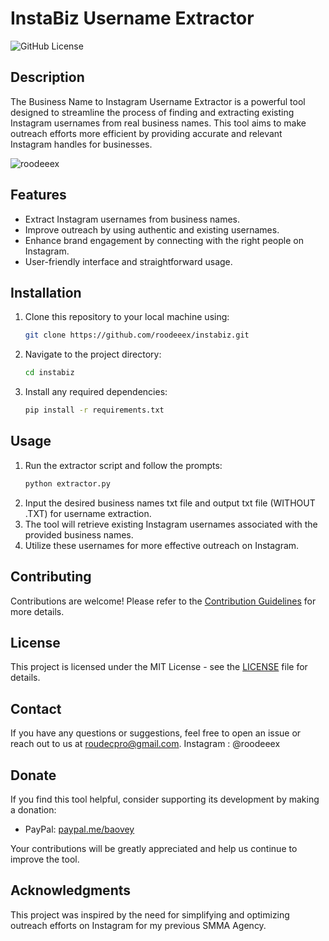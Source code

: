 # InstaBiz Username Extractor

![GitHub License](https://img.shields.io/badge/license-MIT-blue.svg)

## Description

The Business Name to Instagram Username Extractor is a powerful tool designed to streamline the process of finding and extracting existing Instagram usernames from real business names. This tool aims to make outreach efforts more efficient by providing accurate and relevant Instagram handles for businesses.

![roodeeex](https://i.ibb.co/DWfHb7D/Capture.jpg)

## Features

- Extract Instagram usernames from business names.
- Improve outreach by using authentic and existing usernames.
- Enhance brand engagement by connecting with the right people on Instagram.
- User-friendly interface and straightforward usage.

## Installation

1. Clone this repository to your local machine using:

   ```bash
   git clone https://github.com/roodeeex/instabiz.git
   
2. Navigate to the project directory:
   
   ```bash
   cd instabiz

4. Install any required dependencies:

   ```bash
   pip install -r requirements.txt

## Usage

1. Run the extractor script and follow the prompts:
   ```bash
   python extractor.py
3. Input the desired business names txt file and output txt file (WITHOUT .TXT) for username extraction.
4. The tool will retrieve existing Instagram usernames associated with the provided business names.
5. Utilize these usernames for more effective outreach on Instagram.

## Contributing

Contributions are welcome! Please refer to the [Contribution Guidelines](CONTRIBUTING.md) for more details.

## License

This project is licensed under the MIT License - see the [LICENSE](https://github.com/roodeeex/InstaBiz/blob/main/MIT-LICENSE.TXT) file for details.

## Contact

If you have any questions or suggestions, feel free to open an issue or reach out to us at roudecpro@gmail.com.
Instagram : @roodeeex

## Donate

If you find this tool helpful, consider supporting its development by making a donation:

- PayPal: [paypal.me/baovey](https://www.paypal.me/boavey)

Your contributions will be greatly appreciated and help us continue to improve the tool.

## Acknowledgments

This project was inspired by the need for simplifying and optimizing outreach efforts on Instagram for my previous SMMA Agency.
